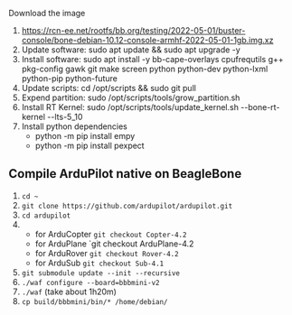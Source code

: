 
Download the image 

1) https://rcn-ee.net/rootfs/bb.org/testing/2022-05-01/buster-console/bone-debian-10.12-console-armhf-2022-05-01-1gb.img.xz
2) Update software: sudo apt update && sudo apt upgrade -y
3) Install software: sudo apt install -y bb-cape-overlays cpufrequtils g++ pkg-config gawk git make screen python python-dev python-lxml python-pip python-future
4) Update scripts: cd /opt/scripts && sudo git pull
5) Expend partition: sudo /opt/scripts/tools/grow_partition.sh
6) Install RT Kernel: sudo /opt/scripts/tools/update_kernel.sh --bone-rt-kernel --lts-5_10
7) Install python dependencies
	* python -m pip install empy
	* python -m pip install pexpect

## Compile ArduPilot native on BeagleBone
1. `cd ~`
2. `git clone https://github.com/ardupilot/ardupilot.git`
3. `cd ardupilot`
4.  * for ArduCopter `git checkout Copter-4.2`
    * for ArduPlane `git checkout ArduPlane-4.2
    * for ArduRover `git checkout Rover-4.2`
    * for ArduSub `git checkout Sub-4.1`
5. `git submodule update --init --recursive`
6. `./waf configure --board=bbbmini-v2`
7. `./waf` (take about 1h20m)
8. `cp build/bbbmini/bin/* /home/debian/`
